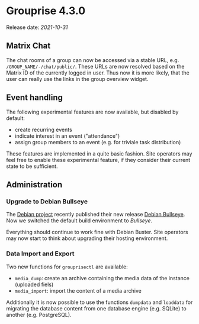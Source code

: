# Grouprise 4.3.0

Release date: *2021-10-31*

## Matrix Chat

The chat rooms of a group can now be accessed via a stable URL, e.g. `/GROUP_NAME/-/chat/public/`.
These URLs are now resolved based on the Matrix ID of the currently logged in user.
Thus now it is more likely, that the user can really use the links in the group overview widget.


## Event handling

The following experimental features are now available, but disabled by default:

* create recurring events
* indicate interest in an event ("attendance")
* assign group members to an event (e.g. for triviale task distribution)

These features are implemented in a quite basic fashion.
Site operators may feel free to enable these experimental feature, if they consider their current
state to be sufficient.


## Administration

### Upgrade to Debian Bullseye

The [Debian project](https://www.debian.org/) recently published their new release
[Debian Bullseye](https://www.debian.org/releases/bullseye/).
Now we switched the default build environment to *Bullseye*.

Everything should continue to work fine with Debian Buster.
Site operators may now start to think about upgrading their hosting environment.


### Data Import and Export

Two new functions for `grouprisectl` are available:
* `media_dump`: create an archive containing the media data of the instance (uploaded fiels)
* `media_import`: import the content of a media archive

Additionally it is now possible to use the functions `dumpdata` and `loaddata` for migrating the
database content from one database engine (e.g. SQLite) to another (e.g. PostgreSQL).

